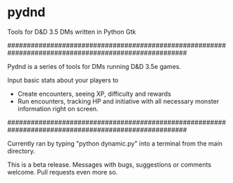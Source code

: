 # pydnd
Tools for D&amp;D 3.5 DMs written in Python Gtk

######################################################################################################

Pydnd is a series of tools for DMs running D&D 3.5e games. 

Input basic stats about your players to
- Create encounters, seeing XP, difficulty and rewards
- Run encounters, tracking HP and initiative with all necessary monster information right on screen.

######################################################################################################

Currently ran by typing "python dynamic.py" into a terminal from the main directory.

This is a beta release. Messages with bugs, suggestions or comments welcome. Pull requests even more so.